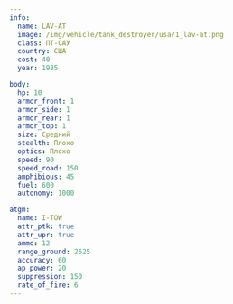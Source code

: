 ```yaml
---
info:
  name: LAV-AT
  image: /img/vehicle/tank_destroyer/usa/1_lav-at.png
  class: ПТ-САУ
  country: США
  cost: 40
  year: 1985

body:
  hp: 10
  armor_front: 1
  armor_side: 1
  armor_rear: 1
  armor_top: 1
  size: Средний
  stealth: Плохо
  optics: Плохо
  speed: 90
  speed_road: 150
  amphibious: 45
  fuel: 600
  autonomy: 1000

atgm:
  name: I-TOW
  attr_ptk: true
  attr_upr: true
  ammo: 12
  range_ground: 2625
  accuracy: 60
  ap_power: 20
  suppression: 150
  rate_of_fire: 6
---
```

